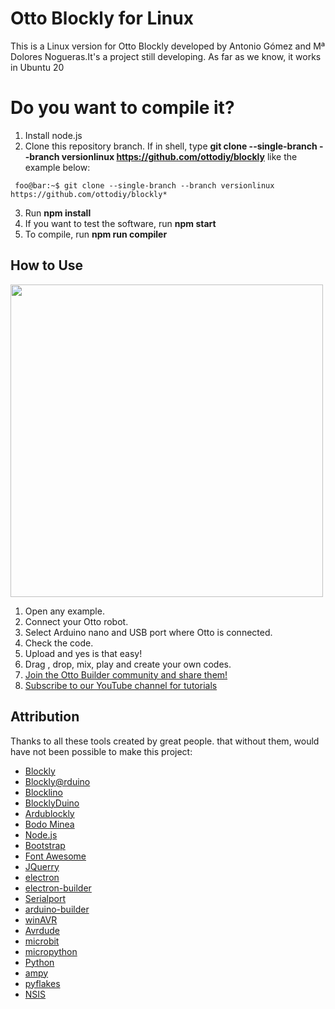 # Otto Blockly for Linux
This is a Linux version for Otto Blockly developed by Antonio Gómez and Mª Dolores Nogueras.It's a project still developing. As far as we know, it works in Ubuntu 20
# Do you want to compile it?
1. Install node.js
2. Clone this repository branch. If in shell, type __git clone --single-branch --branch versionlinux https://github.com/ottodiy/blockly__ like the example below:

 ``` foo@bar:~$ git clone --single-branch --branch versionlinux https://github.com/ottodiy/blockly*```

3. Run __npm install__
4. If you want to test the software, run __npm start__
5. To compile, run __npm run compiler__

## How to Use
[<img src="https://github.com/OttoDIY/blockly/blob/master/www/media/Ottoblockly.png" width="500" align="center">](https://youtu.be/chcWxh4Co_c)

1. Open any example.
2. Connect your Otto robot.
3. Select Arduino nano and USB port where Otto is connected.
4. Check the code.
5. Upload and yes is that easy!
6. Drag , drop, mix, play and create your own codes.
7. [Join the Otto Builder community and share them!](https://www.ottodiy.com/#join-us) 
8. [Subscribe to our YouTube channel for tutorials](https://www.youtube.com/c/ottodiy?sub_confirmation=1)

## Attribution

Thanks to all these tools created by great people. that without them, would have not been possible to make this project:

- [Blockly](https://developers.google.com/blockly)
- [Blockly@rduino](https://github.com/technologiescollege/Blockly-at-rduino)
- [Blocklino](https://github.com/fontainejp/blocklino/)
- [BlocklyDuino](https://github.com/BlocklyDuino/BlocklyDuino)
- [Ardublockly](https://github.com/carlosperate/ardublockly)
- [Bodo Minea](https://github.com/BodoMinea)
- [Node.js](https://nodejs.org/)
- [Bootstrap](http://getbootstrap.com)
- [Font Awesome](http://fontawesome.io)
- [JQuerry](https://jquery.com)
- [electron](https://electronjs.org/)
- [electron-builder](https://github.com/electron-userland/electron-builder)
- [Serialport](https://github.com/node-serialport/node-serialport)
- [arduino-builder](https://github.com/arduino/arduino-builder)
- [winAVR](https://sourceforge.net/projects/winavr)
- [Avrdude](http://www.nongnu.org/avrdude)
- [microbit](https://microbit.org/)
- [micropython](https://wiki.mchobby.be/index.php?title=MicroPython-Accueil)
- [Python](https://docs.python.org/)
- [ampy](https://github.com/pycampers/ampy)
- [pyflakes](https://github.com/PyCQA/pyflakes)
- [NSIS](https://sourceforge.net/projects/nsis)
